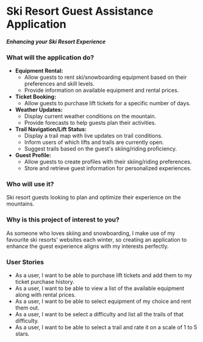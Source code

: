 # Ski Resort Guest Assistance Application

#### *Enhancing your Ski Resort Experience*

### **What will the application do?**
- **Equipment Rental:**
  - Allow guests to rent ski/snowboarding equipment based on their preferences and skill levels.
  - Provide information on available equipment and rental prices.
- **Ticket Booking:**
  - Allow guests to purchase lift tickets for a specific number of days.
- **Weather Updates:**
  - Display current weather conditions on the mountain.
  - Provide forecasts to help guests plan their activities.
- **Trail Navigation/Lift Status:**
  - Display a trail map with live updates on trail conditions.
  - Inform users of which lifts and trails are currently open.
  - Suggest trails based on the guest's skiing/riding proficiency.
- **Guest Profile:**
  - Allow guests to create profiles with their skiing/riding preferences.
  - Store and retrieve guest information for personalized experiences.

### **Who will use it?**

Ski resort guests looking to plan and optimize their experience on the mountains.

### **Why is this project of interest to you?**

As someone who loves skiing and snowboarding, I make use of my favourite ski resorts' websites each winter, so creating 
an application to enhance the guest experience aligns with my interests perfectly.


### User Stories
- As a user, I want to be able to purchase lift tickets and add them to my ticket purchase history.
- As a user, I want to be able to view a list of the available equipment along with rental prices.
- As a user, I want to be able to select equipment of my choice and rent them out.
- As a user, I want to be select a difficulty and list all the trails of that difficulty.
- As a user, I want to be able to select a trail and rate it on a scale of 1 to 5 stars.